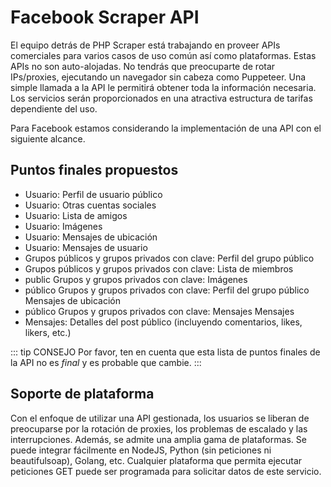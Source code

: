 # Facebook Scraper API

El equipo detrás de PHP Scraper está trabajando en proveer APIs comerciales para varios casos de uso común así como plataformas. Estas APIs no son auto-alojadas. No tendrás que preocuparte de rotar IPs/proxies, ejecutando un navegador sin cabeza como Puppeteer. Una simple llamada a la API le permitirá obtener toda la información necesaria. Los servicios serán proporcionados en una atractiva estructura de tarifas dependiente del uso.

Para Facebook estamos considerando la implementación de una API con el siguiente alcance.

## Puntos finales propuestos

- Usuario: Perfil de usuario público
- Usuario: Otras cuentas sociales
- Usuario: Lista de amigos
- Usuario: Imágenes
- Usuario: Mensajes de ubicación
- Usuario: Mensajes de usuario
- Grupos públicos y grupos privados con clave: Perfil del grupo público
- Grupos públicos y grupos privados con clave: Lista de miembros
- public Grupos y grupos privados con clave: Imágenes
- público Grupos y grupos privados con clave: Perfil del grupo público Mensajes de ubicación
- público Grupos y grupos privados con clave: Mensajes Mensajes
- Mensajes: Detalles del post público (incluyendo comentarios, likes, likers, etc.)

::: tip CONSEJO
Por favor, ten en cuenta que esta lista de puntos finales de la API no es *final* y es probable que cambie.
:::

## Soporte de plataforma

Con el enfoque de utilizar una API gestionada, los usuarios se liberan de preocuparse por la rotación de proxies, los problemas de escalado y las interrupciones. Además, se admite una amplia gama de plataformas. Se puede integrar fácilmente en NodeJS, Python (sin peticiones ni beautifulsoap), Golang, etc. Cualquier plataforma que permita ejecutar peticiones GET puede ser programada para solicitar datos de este servicio.
